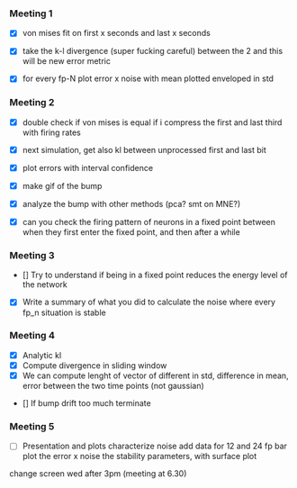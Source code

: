 ### Meeting 1

- [x] von mises fit on first x seconds and last x seconds
- [x] take the k-l divergence (super fucking careful) between the 2 and this will be new error metric
- [x] for every fp-N plot error x noise with mean plotted enveloped in std


### Meeting 2

- [x] double check if von mises is equal if i compress the first and last third with firing rates
- [x] next simulation, get also kl between unprocessed first and last bit
- [x] plot errors with interval confidence
- [x] make gif of the bump
- [x] analyze the bump with other methods (pca? smt on MNE?)
- [x] can you check the firing pattern of neurons in a fixed point between when they first enter the fixed point, and then after a while


### Meeting 3

- [] Try to understand if being in a fixed point reduces the energy level of the network
- [x] Write a summary of what you did to calculate the noise where every fp_n situation is stable


### Meeting 4 

- [x] Analytic kl 
- [x] Compute divergence in sliding window 
- [x] We can compute lenght of vector of different in std, difference in mean, error between the two time points (not gaussian)
- [] If bump drift too much terminate

### Meeting 5

- [ ] Presentation and plots
characterize noise
add data for 12 and 24 fp
bar plot the error x noise
the stability parameters, with surface plot

change screen
wed after 3pm (meeting at 6.30)
